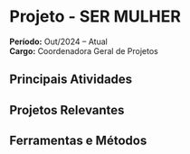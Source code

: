 # Projeto - SER MULHER
**Período:** Out/2024 – Atual  
**Cargo:** Coordenadora Geral de Projetos

## Principais Atividades


## Projetos Relevantes


## Ferramentas e Métodos

